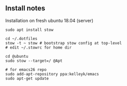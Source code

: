 
## Install notes

Installation on fresh ubuntu 18.04 (server)

```
sudo apt install stow

cd ~/.dotfiles
stow -t ~ stow # bootstrap stow config at top-level
# edit ~/.stowrc for home dir

cd @ubuntu
sudo stow --target=/ @Apt

# for emacs26 repo
sudo add-apt-repository ppa:kelleyk/emacs
sudo apt-get update

```

